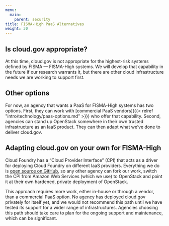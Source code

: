 ```yaml
---
menu:
  main:
    parent: security
title: FISMA-High PaaS Alternatives
weight: 30
---
```


## Is cloud.gov appropriate?

At this time, cloud.gov is not appropriate for the highest-risk systems defined by FISMA — FISMA-High systems. We will develop that capability in the future if our research warrants it, but there are other cloud infrastructure needs we are working to support first.

## Other options

For now, an agency that wants a PaaS for FISMA-High systems has two options. First, they can work with [commercial PaaS vendors]({{< relref "intro/technology/paas-options.md" >}}) who offer that capability. Second, agencies can stand up OpenStack somewhere in their own trusted infrastructure as an IaaS product. They can then adapt what we’ve done to deliver cloud.gov.

## Adapting cloud.gov on your own for FISMA-High

Cloud Foundry has a “Cloud Provider Interface” (CPI) that acts as a driver for deploying Cloud Foundry on different IaaS providers. Everything we do is [open source on GitHub](https://docs.cloud.gov/ops/repos/), so any other agency can fork our work, switch the CPI from Amazon Web Services (which we use) to OpenStack and point it at their own hardened, private deployment of OpenStack.

This approach requires more work, either in-house or through a vendor, than a commercial PaaS option. No agency has deployed cloud.gov privately for itself yet, and we would not recommend this path until we have tested its support for a wider range of infrastructures. Agencies choosing this path should take care to plan for the ongoing support and maintenance, which can be significant.
